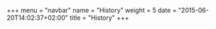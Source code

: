 +++
menu = "navbar"
name = "History"
weight = 5
date = "2015-06-20T14:02:37+02:00"
title = "History"
+++
